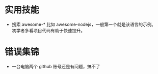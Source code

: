 # 实用技能

- 搜索 awesome-* 比如 awesome-nodejs，一般第一个就是该语言的示例。初学者多看项目代码有助于快速提升。

# 错误集锦

- 一台电脑两个 github 账号还是有问题，搞不了